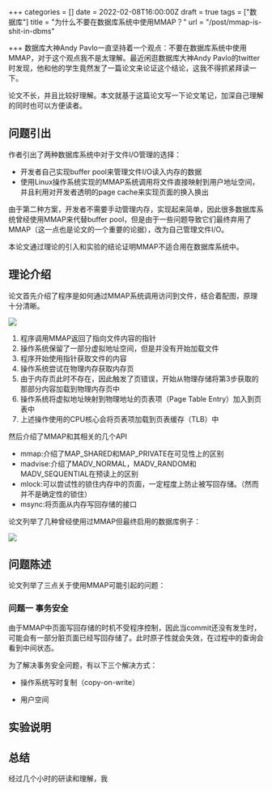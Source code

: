+++
categories = []
date = 2022-02-08T16:00:00Z
draft = true
tags = ["数据库"]
title = "为什么不要在数据库系统中使用MMAP？"
url = "/post/mmap-is-shit-in-dbms"

+++
数据库大神Andy Pavlo一直坚持着一个观点：不要在数据库系统中使用MMAP，对于这个观点我不是太理解。最近闲逛数据库大神Andy Pavlo的twitter时发现，他和他的学生竟然发了一篇论文来论证这个结论，这我不得抓紧拜读一下。

论文不长，并且比较好理解。本文就基于这篇论文写一下论文笔记，加深自己理解的同时也可以方便读者。

## 问题引出

作者引出了两种数据库系统中对于文件I/O管理的选择：

* 开发者自己实现buffer pool来管理文件I/O读入内存的数据
* 使用Linux操作系统实现的MMAP系统调用将文件直接映射到用户地址空间，并且利用对开发者透明的page cache来实现页面的换入换出

由于第二种方案，开发者不需要手动管理内存，实现起来简单，因此很多数据库系统曾经使用MMAP来代替buffer pool，但是由于一些问题导致它们最终弃用了MMAP（这一点也是论文的一个重要的论据），改为自己管理文件I/O。

本论文通过理论的引入和实验的结论证明MMAP不适合用在数据库系统中。

## 理论介绍

论文首先介绍了程序是如何通过MMAP系统调用访问到文件，结合着配图，原理十分清晰。

![](/images/mmap.png)

1. 程序调用MMAP返回了指向文件内容的指针
2. 操作系统保留了一部分虚拟地址空间，但是并没有开始加载文件
3. 程序开始使用指针获取文件的内容
4. 操作系统尝试在物理内存获取内存页
5. 由于内存页此时不存在，因此触发了页错误，开始从物理存储将第3步获取的那部分内容加载到物理内存页中
6. 操作系统将虚拟地址映射到物理地址的页表项（Page Table Entry）加入到页表中
7. 上述操作使用的CPU核心会将页表项加载到页表缓存（TLB）中

然后介绍了MMAP和其相关的几个API

* mmap:介绍了MAP_SHARED和MAP_PRIVATE在可见性上的区别
* madvise:介绍了MADV_NORMAL，MADV_RANDOM和MADV_SEQUENTIAL在预读上的区别
* mlock:可以尝试性的锁住内存中的页面，一定程度上防止被写回存储。（然而并不是确定性的锁住）
* msync:将页面从内存写回存储的接口

论文列举了几种曾经使用过MMAP但最终启用的数据库例子：

![](/images/mmap-based-dbms.png)

## 问题陈述

论文列举了三点关于使用MMAP可能引起的问题：

### 问题一 事务安全

由于MMAP中页面写回存储的时机不受程序控制，因此当commit还没有发生时，可能会有一部分脏页面已经写回存储了。此时原子性就会失效，在过程中的查询会看到中间状态。

为了解决事务安全问题，有以下三个解决方式：

- 操作系统写时复制（copy-on-write）

- 用户空间

## 实验说明

## 总结

经过几个小时的研读和理解，我